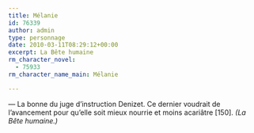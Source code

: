 ```yaml
---
title: Mélanie
id: 76339
author: admin
type: personnage
date: 2010-03-11T08:29:12+00:00
excerpt: La Bête humaine
rm_character_novel:
  - 75933
rm_character_name_main: Mélanie

---
```

— La bonne du juge d’instruction Denizet. Ce dernier voudrait de l’avancement pour qu’elle soit mieux nourrie et moins acariâtre [150]. _(La Bête humaine.)_